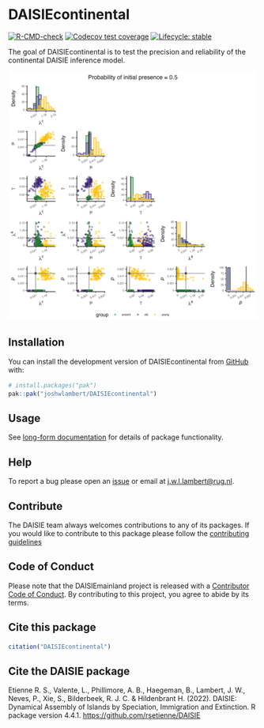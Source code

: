 
# DAISIEcontinental

<!-- badges: start -->
[![R-CMD-check](https://github.com/joshwlambert/DAISIEcontinental/actions/workflows/R-CMD-check.yaml/badge.svg)](https://github.com/joshwlambert/DAISIEcontinental/actions/workflows/R-CMD-check.yaml)
[![Codecov test coverage](https://codecov.io/gh/joshwlambert/DAISIEcontinental/branch/main/graph/badge.svg)](https://app.codecov.io/gh/joshwlambert/DAISIEcontinental?branch=main)
[![Lifecycle: stable](https://img.shields.io/badge/lifecycle-stable-brightgreen.svg)](https://lifecycle.r-lib.org/articles/stages.html#stable)
<!-- badges: end -->

The goal of DAISIEcontinental is to test the precision and reliability of the continental DAISIE inference model.

![Example figure of parameter precision from the continental DAISIE model](/inst/plots/param_estimates_8.png?raw=true "Parameter estimates")

## Installation

You can install the development version of DAISIEcontinental from [GitHub](https://github.com/) with:

``` r
# install.packages("pak")
pak::pak("joshwlambert/DAISIEcontinental")
```

## Usage

See [long-form documentation](https://github.com/joshwlambert/DAISIEcontinental/blob/09a396dd260f8f979615b50ba89743515aaec317/vignettes/test-continental-daisie.Rmd) for details of package
functionality.

## Help

To report a bug please open an [issue](https://github.com/joshwlambert/DAISIEcontinental/issues/new) or email at j.w.l.lambert@rug.nl.

## Contribute

The DAISIE team always welcomes contributions to any of its packages. If you
would like to contribute to this package please follow the [contributing guidelines](https://github.com/joshwlambert/DAISIEcontinental/tree/main/.github/CONTRIBUTING.md)

## Code of Conduct

Please note that the DAISIEmainland project is released with a [Contributor Code of Conduct](https://contributor-covenant.org/version/2/0/CODE_OF_CONDUCT.html). By contributing to this project, you agree to abide by its terms.

## Cite this package

``` r
citation("DAISIEcontinental")
```

## Cite the DAISIE package

Etienne R. S., Valente, L., Phillimore, A. B., Haegeman, B., Lambert, J. W., Neves, P., Xie, S., Bilderbeek, R. J. C. & Hildenbrant H. (2022). DAISIE: Dynamical Assembly of Islands by Speciation, Immigration and Extinction. R package version 4.4.1. https://github.com/rsetienne/DAISIE
